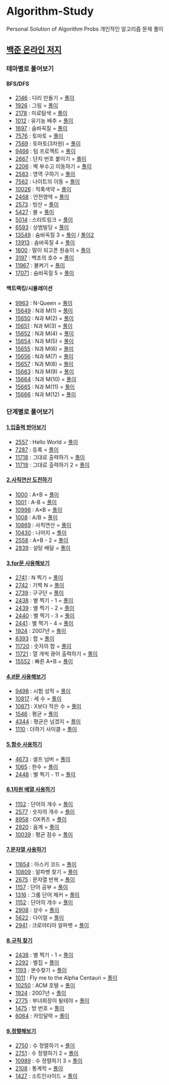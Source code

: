 # Algorithm-Study
Personal Solution of Algorithm Probs
개인적인 알고리즘 문제 풀이

## [백준 온라인 저지](https://www.acmicpc.net/)

### 테마별로 풀어보기

#### BFS/DFS
- [2146](https://www.acmicpc.net/problem/2146) : 다리 만들기 = [풀이](https://github.com/devOTTO/Algorithm-Study/blob/master/baekjoon/2146.cpp)
- [1926](https://www.acmicpc.net/problem/1926) : 그림 = [풀이](https://github.com/devOTTO/Algorithm-Study/blob/master/baekjoon/1926.cpp) 
- [2178](https://www.acmicpc.net/problem/2178) : 미로탐색 = [풀이](https://github.com/devOTTO/Algorithm-Study/blob/master/baekjoon/2178.cpp) 
- [1012](https://www.acmicpc.net/problem/1012) : 유기농 배추 = [풀이](https://github.com/devOTTO/Algorithm-Study/blob/master/baekjoon/1012.cpp) 
- [1697](https://www.acmicpc.net/problem/1697) : 숨바꼭질 = [풀이](https://github.com/devOTTO/Algorithm-Study/blob/master/baekjoon/1697.cpp) 
- [7576](https://www.acmicpc.net/problem/7576) : 토마토 = [풀이](https://github.com/devOTTO/Algorithm-Study/blob/master/baekjoon/7576.cpp) 
- [7569](https://www.acmicpc.net/problem/7569) : 토마토(3차원) = [풀이](https://github.com/devOTTO/Algorithm-Study/blob/master/baekjoon/7569.cpp) 
- [9466](https://www.acmicpc.net/problem/9466) : 텀 프로젝트 = [풀이](https://github.com/devOTTO/Algorithm-Study/blob/master/baekjoon/9466.cpp) 
- [2667](https://www.acmicpc.net/problem/2667) : 단지 번호 붙이기 = [풀이](https://github.com/devOTTO/Algorithm-Study/blob/master/baekjoon/2667.cpp)
- [2206](https://www.acmicpc.net/problem/2206) : 벽 부수고 이동하기 = [풀이](https://github.com/devOTTO/Algorithm-Study/blob/master/baekjoon/2206.cpp)
- [2583](https://www.acmicpc.net/problem/2583) : 영역 구하기 = [풀이](https://github.com/devOTTO/Algorithm-Study/blob/master/baekjoon/2583.cpp)
- [7562](https://www.acmicpc.net/problem/7562) : 나이트의 이동 = [풀이](https://github.com/devOTTO/Algorithm-Study/blob/master/baekjoon/7562.cpp)
- [10026](https://www.acmicpc.net/problem/10026) : 적록색약 = [풀이](https://github.com/devOTTO/Algorithm-Study/blob/master/baekjoon/10026.cpp)
- [2468](https://www.acmicpc.net/problem/2468) : 안전영역 = [풀이](https://github.com/devOTTO/Algorithm-Study/blob/master/baekjoon/2468.cpp)
- [2573](https://www.acmicpc.net/problem/2573) : 빙산 = [풀이](https://github.com/devOTTO/Algorithm-Study/blob/master/baekjoon/2573.cpp)
- [5427](https://www.acmicpc.net/problem/5427) : 불 = [풀이](https://github.com/devOTTO/Algorithm-Study/blob/master/baekjoon/5427.cpp)
- [5014](https://www.acmicpc.net/problem/5014) : 스타트링크 = [풀이](https://github.com/devOTTO/Algorithm-Study/blob/master/baekjoon/5014.cpp)
- [6593](https://www.acmicpc.net/problem/6593) : 상범빌딩 = [풀이](https://github.com/devOTTO/Algorithm-Study/blob/master/baekjoon/6593.cpp)
- [13549](https://www.acmicpc.net/problem/13549) : 숨바꼭질 3 = [풀이](https://github.com/devOTTO/Algorithm-Study/blob/master/baekjoon/13549.cpp) / [풀이2](https://github.com/devOTTO/Algorithm-Study/blob/master/baekjoon/13549_2.cpp)
- [13913](https://www.acmicpc.net/problem/13913) : 숨바꼭질 4 = [풀이](https://github.com/devOTTO/Algorithm-Study/blob/master/baekjoon/13913.cpp) 
- [1600](https://www.acmicpc.net/problem/1600) : 말이 되고픈 원숭이 = [풀이](https://github.com/devOTTO/Algorithm-Study/blob/master/baekjoon/1600.cpp) 
- [3197](https://www.acmicpc.net/problem/3197) : 백조의 호수 = [풀이](https://github.com/devOTTO/Algorithm-Study/blob/master/baekjoon/3197.cpp) 
- [11967](https://www.acmicpc.net/problem/11967) : 불켜기 = [풀이](https://github.com/devOTTO/Algorithm-Study/blob/master/baekjoon/11967.cpp) 
- [17071](https://www.acmicpc.net/problem/17071) : 숨바꼭질 5 = [풀이](https://github.com/devOTTO/Algorithm-Study/blob/master/baekjoon/17071.cpp) 

#### 백트랙킹/시뮬레이션
- [9963](https://www.acmicpc.net/problem/9963) : N-Queen = [풀이](https://github.com/devOTTO/Algorithm-Study/blob/master/baekjoon/9963.cpp)
- [15649](https://www.acmicpc.net/problem/15649) : N과 M(1) = [풀이](https://github.com/devOTTO/Algorithm-Study/blob/master/baekjoon/15649.cpp)
- [15650](https://www.acmicpc.net/problem/15650) : N과 M(2) = [풀이](https://github.com/devOTTO/Algorithm-Study/blob/master/baekjoon/15650.cpp)
- [15651](https://www.acmicpc.net/problem/15651) : N과 M(3) = [풀이](https://github.com/devOTTO/Algorithm-Study/blob/master/baekjoon/15651.cpp)
- [15652](https://www.acmicpc.net/problem/15652) : N과 M(4) = [풀이](https://github.com/devOTTO/Algorithm-Study/blob/master/baekjoon/15652.cpp)
- [15654](https://www.acmicpc.net/problem/15654) : N과 M(5) = [풀이](https://github.com/devOTTO/Algorithm-Study/blob/master/baekjoon/15654.cpp)
- [15655](https://www.acmicpc.net/problem/15655) : N과 M(6) = [풀이](https://github.com/devOTTO/Algorithm-Study/blob/master/baekjoon/15655.cpp)
- [15656](https://www.acmicpc.net/problem/15656) : N과 M(7) = [풀이](https://github.com/devOTTO/Algorithm-Study/blob/master/baekjoon/15656.cpp)
- [15657](https://www.acmicpc.net/problem/15657) : N과 M(8) = [풀이](https://github.com/devOTTO/Algorithm-Study/blob/master/baekjoon/15657.cpp)
- [15663](https://www.acmicpc.net/problem/15663) : N과 M(9) = [풀이](https://github.com/devOTTO/Algorithm-Study/blob/master/baekjoon/15663.cpp)
- [15664](https://www.acmicpc.net/problem/15664) : N과 M(10) = [풀이](https://github.com/devOTTO/Algorithm-Study/blob/master/baekjoon/15664.cpp)
- [15665](https://www.acmicpc.net/problem/15665) : N과 M(11) = [풀이](https://github.com/devOTTO/Algorithm-Study/blob/master/baekjoon/15665.cpp)
- [15666](https://www.acmicpc.net/problem/15666) : N과 M(12) = [풀이](https://github.com/devOTTO/Algorithm-Study/blob/master/baekjoon/15666.cpp)


### 단계별로 풀어보기

#### [1.입출력 받아보기](https://www.acmicpc.net/step/1)
- [2557](https://www.acmicpc.net/problem/2557) : Hello World = [풀이](https://github.com/devOTTO/Algorithm-Study/blob/master/baekjoon/2557.cpp)
- [7287](https://www.acmicpc.net/problem/7287) : 등록 = [풀이](https://github.com/devOTTO/Algorithm-Study/blob/master/baekjoon/7287.cpp)
- [11718](https://www.acmicpc.net/problem/11718) : 그대로 출력하기 = [풀이](https://github.com/devOTTO/Algorithm-Study/blob/master/baekjoon/11718.cpp)
- [11719](https://www.acmicpc.net/problem/11719) : 그대로 출력하기 2 = [풀이](https://github.com/devOTTO/Algorithm-Study/blob/master/baekjoon/11719.cpp)
#### [2.사칙연산 도전하기](https://www.acmicpc.net/step/2)
- [1000](https://www.acmicpc.net/problem/1000) : A+B = [풀이](https://github.com/devOTTO/Algorithm-Study/blob/master/baekjoon/1000.cpp)
- [1001](https://www.acmicpc.net/problem/1001) : A-B = [풀이](https://github.com/devOTTO/Algorithm-Study/blob/master/baekjoon/1001.cpp)
- [10998](https://www.acmicpc.net/problem/10998) : A×B = [풀이](https://github.com/devOTTO/Algorithm-Study/blob/master/baekjoon/10998.cpp)
- [1008](https://www.acmicpc.net/problem/1008) : A/B = [풀이](https://github.com/devOTTO/Algorithm-Study/blob/master/baekjoon/1008.cpp)
- [10869](https://www.acmicpc.net/problem/10869) : 사칙연산 = [풀이](https://github.com/devOTTO/Algorithm-Study/blob/master/baekjoon/10869.cpp)
- [10430](https://www.acmicpc.net/problem/10430) : 나머지 = [풀이](https://github.com/devOTTO/Algorithm-Study/blob/master/baekjoon/10430.cpp)
- [2558](https://www.acmicpc.net/problem/2558) : A+B - 2 = [풀이](https://github.com/devOTTO/Algorithm-Study/blob/master/baekjoon/2558.cpp)
- [2839](https://www.acmicpc.net/problem/2839) : 설탕 배달 = [풀이](https://github.com/devOTTO/Algorithm-Study/blob/master/baekjoon/2839.cpp)
#### [3.for문 사용해보기](https://www.acmicpc.net/step/3)
- [2741](https://www.acmicpc.net/problem/2741) : N 찍기 = [풀이](https://github.com/devOTTO/Algorithm-Study/blob/master/baekjoon/2741.cpp)
- [2742](https://www.acmicpc.net/problem/2742) : 기찍 N = [풀이](https://github.com/devOTTO/Algorithm-Study/blob/master/baekjoon/2742.cpp)
- [2739](https://www.acmicpc.net/problem/2739) : 구구단 = [풀이](https://github.com/devOTTO/Algorithm-Study/blob/master/baekjoon/2739.cpp)
- [2438](https://www.acmicpc.net/problem/2438) : 별 찍기 - 1 = [풀이](https://github.com/devOTTO/Algorithm-Study/blob/master/baekjoon/2438.cpp)
- [2439](https://www.acmicpc.net/problem/2439) : 별 찍기 - 2 = [풀이](https://github.com/devOTTO/Algorithm-Study/blob/master/baekjoon/2439.cpp)
- [2440](https://www.acmicpc.net/problem/2440) : 별 찍기 - 3 = [풀이](https://github.com/devOTTO/Algorithm-Study/blob/master/baekjoon/2440.cpp)
- [2441](https://www.acmicpc.net/problem/2441) : 별 찍기 - 4 = [풀이](https://github.com/devOTTO/Algorithm-Study/blob/master/baekjoon/2441.cpp)
- [1924](https://www.acmicpc.net/problem/1924) : 2007년 = [풀이](https://github.com/devOTTO/Algorithm-Study/blob/master/baekjoon/1924.cpp)
- [8393](https://www.acmicpc.net/problem/8393) : 합 = [풀이](https://github.com/devOTTO/Algorithm-Study/blob/master/baekjoon/8393.cpp)
- [11720](https://www.acmicpc.net/problem/11720) : 숫자의 합 = [풀이](https://github.com/devOTTO/Algorithm-Study/blob/master/baekjoon/11720.cpp)
- [11721](https://www.acmicpc.net/problem/11721) : 열 개씩 끊어 출력하기 = [풀이](https://github.com/devOTTO/Algorithm-Study/blob/master/baekjoon/11721.cpp)
- [15552](https://www.acmicpc.net/problem/15552) : 빠른 A+B = [풀이](https://github.com/devOTTO/Algorithm-Study/blob/master/baekjoon/15552.cpp)
#### [4.if문 사용해보기](https://www.acmicpc.net/step/4)
- [9498](https://www.acmicpc.net/problem/9498) : 시험 성적 = [풀이](https://github.com/devOTTO/Algorithm-Study/blob/master/baekjoon/9498.cpp)
- [10817](https://www.acmicpc.net/problem/10817) : 세 수 = [풀이](https://github.com/devOTTO/Algorithm-Study/blob/master/baekjoon/10817.cpp)
- [10871](https://www.acmicpc.net/problem/10871) : X보다 작은 수 = [풀이](https://github.com/devOTTO/Algorithm-Study/blob/master/baekjoon/10871.cpp)
- [1546](https://www.acmicpc.net/problem/1546) : 평균 = [풀이](https://github.com/devOTTO/Algorithm-Study/blob/master/baekjoon/1546.cpp)
- [4344](https://www.acmicpc.net/problem/4344) : 평균은 넘겠지 = [풀이](https://github.com/devOTTO/Algorithm-Study/blob/master/baekjoon/4344.cpp)
- [1110](https://www.acmicpc.net/problem/1110) : 더하기 사이클 = [풀이](https://github.com/devOTTO/Algorithm-Study/blob/master/baekjoon/1110.cpp)
#### [5.함수 사용하기](https://www.acmicpc.net/step/5)
- [4673](https://www.acmicpc.net/problem/4673) : 셀프 넘버 = [풀이](https://github.com/devOTTO/Algorithm-Study/blob/master/baekjoon/4673.cpp)
- [1065](https://www.acmicpc.net/problem/1065) : 한수 = [풀이](https://github.com/devOTTO/Algorithm-Study/blob/master/baekjoon/1065.cpp)
- [2448](https://www.acmicpc.net/problem/2448) : 별 찍기 - 11 = [풀이](https://github.com/devOTTO/Algorithm-Study/blob/master/baekjoon/2448.cpp)
#### [6.1차원 배열 사용하기](https://www.acmicpc.net/step/6)
- [1152](https://www.acmicpc.net/problem/1152) : 단어의 개수 = [풀이](https://github.com/devOTTO/Algorithm-Study/blob/master/baekjoon/1152.cpp)
- [2577](https://www.acmicpc.net/problem/2577) : 숫자의 개수 = [풀이](https://github.com/devOTTO/Algorithm-Study/blob/master/baekjoon/2577.cpp)
- [8958](https://www.acmicpc.net/problem/8958) : OX퀴즈 = [풀이](https://github.com/devOTTO/Algorithm-Study/blob/master/baekjoon/8958.cpp)
- [2920](https://www.acmicpc.net/problem/2920) : 음계 = [풀이](https://github.com/devOTTO/Algorithm-Study/blob/master/baekjoon/2920.cpp)
- [10039](https://www.acmicpc.net/problem/10039) : 평균 점수 = [풀이](https://github.com/devOTTO/Algorithm-Study/blob/master/baekjoon/10039.cpp)
#### [7.문자열 사용하기](https://www.acmicpc.net/step/7)
- [11654](https://www.acmicpc.net/problem/11654) : 아스키 코드 = [풀이](https://github.com/devOTTO/Algorithm-Study/blob/master/baekjoon/11654.cpp)
- [10809](https://www.acmicpc.net/problem/10809) : 알파벳 찾기 = [풀이](https://github.com/devOTTO/Algorithm-Study/blob/master/baekjoon/10809.cpp)
- [2675](https://www.acmicpc.net/problem/2675) : 문자열 반복 = [풀이](https://github.com/devOTTO/Algorithm-Study/blob/master/baekjoon/2675.cpp)
- [1157](https://www.acmicpc.net/problem/1157) : 단어 공부 = [풀이](https://github.com/devOTTO/Algorithm-Study/blob/master/baekjoon/1157.cpp)
- [1316](https://www.acmicpc.net/problem/1316) : 그룹 단어 체커 = [풀이](https://github.com/devOTTO/Algorithm-Study/blob/master/baekjoon/1316.cpp)
- [1152](https://www.acmicpc.net/problem/1152) : 단어의 개수 = [풀이](https://github.com/devOTTO/Algorithm-Study/blob/master/baekjoon/1152.cpp)
- [2908](https://www.acmicpc.net/problem/2908) : 상수 = [풀이](https://github.com/devOTTO/Algorithm-Study/blob/master/baekjoon/2908.cpp)
- [5622](https://www.acmicpc.net/problem/5622) : 다이얼 = [풀이](https://github.com/devOTTO/Algorithm-Study/blob/master/baekjoon/5622.cpp)
- [2941](https://www.acmicpc.net/problem/2941) : 크로아티아 알파벳 = [풀이](https://github.com/devOTTO/Algorithm-Study/blob/master/baekjoon/2941.cpp)
#### [8.규칙 찾기](https://www.acmicpc.net/step/8)
- [2438](https://www.acmicpc.net/problem/2438) : 별 찍기 - 1 = [풀이](https://github.com/devOTTO/Algorithm-Study/blob/master/baekjoon/2438.cpp)
- [2292](https://www.acmicpc.net/problem/2292) : 벌집 = [풀이](https://github.com/devOTTO/Algorithm-Study/blob/master/baekjoon/2292.cpp)
- [1193](https://www.acmicpc.net/problem/1193) : 분수찾기 = [풀이](https://github.com/devOTTO/Algorithm-Study/blob/master/baekjoon/1193.cpp)
- [1011](https://www.acmicpc.net/problem/1011) : Fly me to the Alpha Centauri = [풀이](https://github.com/devOTTO/Algorithm-Study/blob/master/baekjoon/1011.cpp)
- [10250](https://www.acmicpc.net/problem/10250) : ACM 호텔 = [풀이](https://github.com/devOTTO/Algorithm-Study/blob/master/baekjoon/10250.cpp)
- [1924](https://www.acmicpc.net/problem/1924) : 2007년 = [풀이](https://github.com/devOTTO/Algorithm-Study/blob/master/baekjoon/1924.cpp)
- [2775](https://www.acmicpc.net/problem/2775) : 부녀회장이 될테야 = [풀이](https://github.com/devOTTO/Algorithm-Study/blob/master/baekjoon/2775.cpp)
- [1475](https://www.acmicpc.net/problem/1475) : 방 번호 = [풀이](https://github.com/devOTTO/Algorithm-Study/blob/master/baekjoon/1475.cpp)
- [6064](https://www.acmicpc.net/problem/6064) : 카잉달력 = [풀이](https://github.com/devOTTO/Algorithm-Study/blob/master/baekjoon/6064.cpp)
#### [9.정렬해보기](https://www.acmicpc.net/step/9)
- [2750](https://www.acmicpc.net/problem/2750) : 수 정렬하기 = [풀이](https://github.com/devOTTO/Algorithm-Study/blob/master/baekjoon/2750.cpp)
- [2751](https://www.acmicpc.net/problem/2751) : 수 정렬하기 2 = [풀이](https://github.com/devOTTO/Algorithm-Study/blob/master/baekjoon/2751.cpp)
- [10989](https://www.acmicpc.net/problem/10989) : 수 정렬하기 3 = [풀이](https://github.com/devOTTO/Algorithm-Study/blob/master/baekjoon/10989.cpp)
- [2108](https://www.acmicpc.net/problem/2108) : 통계학 = [풀이](https://github.com/devOTTO/Algorithm-Study/blob/master/baekjoon/2108.cpp)
- [1427](https://www.acmicpc.net/problem/1427) : 소트인사이드 = [풀이](https://github.com/devOTTO/Algorithm-Study/blob/master/baekjoon/1427.cpp)
